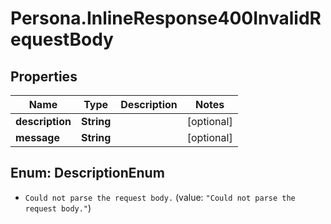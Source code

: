 # Persona.InlineResponse400InvalidRequestBody

## Properties

Name | Type | Description | Notes
------------ | ------------- | ------------- | -------------
**description** | **String** |  | [optional] 
**message** | **String** |  | [optional] 



## Enum: DescriptionEnum


* `Could not parse the request body.` (value: `"Could not parse the request body."`)




